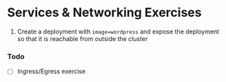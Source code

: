 # Services & Networking Exercises

1. Create a deployment with ```image=wordpress``` and expose the deployment so that it is reachable from outside the cluster


### Todo

- [ ] Ingress/Egress exercise
